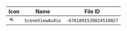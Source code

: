 | Icon | Name | File ID |
| ---  | ---  | ---     |
| ![](SceneViewAudio.png) | `SceneViewAudio` | `-6761891539824510027` |

